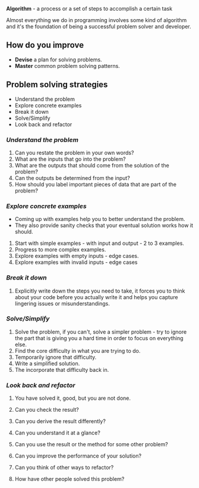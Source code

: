 **Algorithm** - a process or a set of steps to accomplish a certain task

Almost everything we do in programming involves some kind of algorithm and it's the foundation of being a successful problem solver and developer.

## How do you improve
- **Devise** a plan for solving problems.
- **Master** common problem solving patterns.

## Problem solving strategies
- Understand the problem
- Explore concrete examples
- Break it down
- Solve/Simplify
- Look back and refactor

### _Understand the problem_
1. Can you restate the problem in your own words?
1. What are the inputs that go into the problem?
1. What are the outputs that should come from the solution of the problem?
1. Can the outputs be determined from the input?
1. How should you label important pieces of data that are part of the problem?

### _Explore concrete examples_
- Coming up with examples help you to better understand the problem.
- They also provide sanity checks that your eventual solution works how it should.
1. Start with simple examples - with input and output - 2 to 3 examples.
1. Progress to more complex examples.
1. Explore examples with empty inputs - edge cases.
1. Explore examples with invalid inputs - edge cases

### _Break it down_
1. Explicitly write down the steps you need to take, it forces you to think about your code before you actually write it and helps you capture lingering issues or misunderstandings.

### _Solve/Simplify_
1. Solve the problem, if you can't, solve a simpler problem - try to ignore the part that is giving you a hard time in order to focus on everything else.
1. Find the core difficulty in what you are trying to do.
1. Temporarily ignore that difficulty.
1. Write a simplified solution.
1. The incorporate that difficulty back in.

### _Look back and refactor_
1. You have solved it, good, but you are not done.

1. Can you check the result?
1. Can you derive the result differently?
1. Can you understand it at a glance?
1. Can you use the result or the method for some other problem?
1. Can you improve the performance of your solution?
1. Can you think of other ways to refactor?
1. How have other people solved this problem?